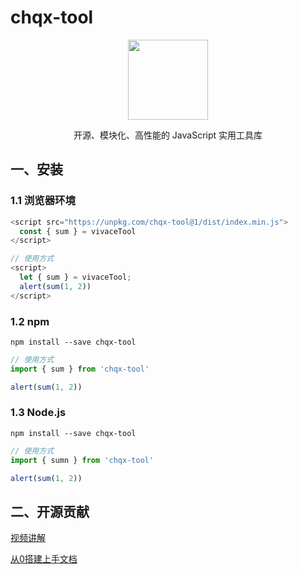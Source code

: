# chqx-tool

<div align="center"><img src="HTTPS://groupofstar.GitHub.io/chqx-tool/logo.svg" style="width:128px;" /></div>
<p align="center">开源、模块化、高性能的 JavaScript 实用工具库</p>

## 一、安装

### 1.1 浏览器环境

```js
<script src="https://unpkg.com/chqx-tool@1/dist/index.min.js">
  const { sum } = vivaceTool
</script>
```

```js
// 使用方式
<script>
  let { sum } = vivaceTool;
  alert(sum(1, 2))
</script>
```

### 1.2 npm

```shell
npm install --save chqx-tool
```

```js
// 使用方式
import { sum } from 'chqx-tool'

alert(sum(1, 2))
```

### 1.3 Node.js

```shell
npm install --save chqx-tool
```

```ts
// 使用方式
import { sumn } from 'chqx-tool'

alert(sum(1, 2))
```

## 二、开源贡献

[视频讲解](https://www.bilibili.com/video/BV1Je4y1H7pq/?vd_source=2337c86c09920354e302668fe4c054b7)

[从0搭建上手文档](https://www.yuque.com/xiumubai/fe/lrnuv3)
